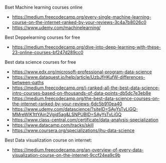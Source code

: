 Bset Machine learning courses online 
  - https://medium.freecodecamp.org/every-single-machine-learning-course-on-the-internet-ranked-by-your-reviews-3c4a7b8026c0
  - https://www.udemy.com/machinelearning/

Best Deppelearning courses for free 
  - https://medium.freecodecamp.org/dive-into-deep-learning-with-these-23-online-courses-bf247d289cc0

Best data science courses for free 
  - https://www.edx.org/microsoft-professional-program-data-science
  - https://www.dataquest.io/help/article/UzbJfHKufW-differences-between-paths
  - https://medium.freecodecamp.org/i-ranked-all-the-best-data-science-intro-courses-based-on-thousands-of-data-points-db5dc7e3eb8e
  - https://medium.freecodecamp.org/the-best-data-science-courses-on-the-internet-ranked-by-your-reviews-6dc5b910ea40
  - https://www.udemy.com/datascience/?siteID=SAyYsTvLiGQ-MMreWlK1ttYAin2Vgjd5ag&LSNPUBID=SAyYsTvLiGQ
  - https://www.class-central.com/certificate/data-analysis-specialization
  - https://www.datacamp.com/tracks/skill
  - https://www.coursera.org/specializations/jhu-data-science

Best Data visualization course on internet:
  - https://medium.freecodecamp.org/an-overview-of-every-data-visualization-course-on-the-internet-9ccf24ea9c9b

